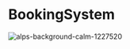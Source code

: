 # BookingSystem

![alps-background-calm-1227520](https://user-images.githubusercontent.com/46280184/60755341-55a9da00-9fe6-11e9-8ec1-1cf579f8fcf5.jpg)
